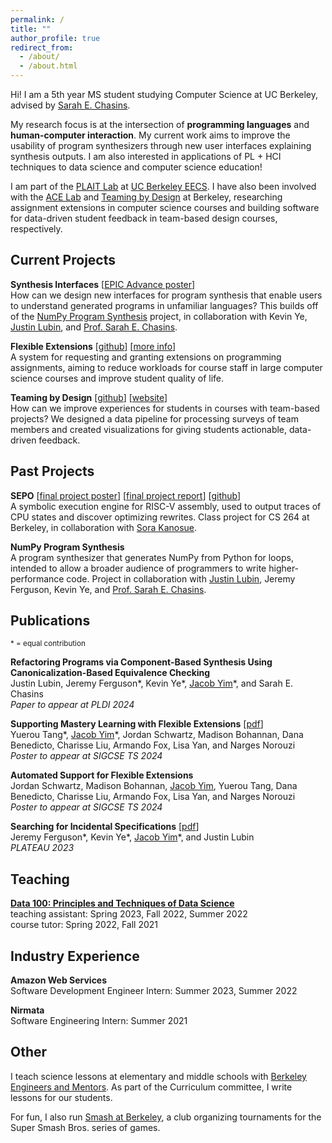 ```yaml
---
permalink: /
title: ""
author_profile: true
redirect_from: 
  - /about/
  - /about.html
---
```


Hi! I am a 5th year MS student studying Computer Science at UC Berkeley, advised by [Sarah E. Chasins](https://schasins.com/).

My research focus is at the intersection of **programming languages** and **human-computer interaction**. My current work aims to improve the usability of program synthesizers through new user interfaces explaining synthesis outputs. I am also interested in applications of PL + HCI techniques to data science and computer science education!

I am part of the [PLAIT Lab](https://plait-lab.org/) at [UC Berkeley EECS](https://eecs.berkeley.edu/). I have also been involved with the [ACE Lab](https://acelab.berkeley.edu/) and [Teaming by Design](https://www.teamingxdesign.com/) at Berkeley, researching assignment extensions in computer science courses and building software for data-driven student feedback in team-based design courses, respectively.

## Current Projects
__Synthesis Interfaces__ [[EPIC Advance poster](../files/epic-poster-sp23.pdf)] \
How can we design new interfaces for program synthesis that enable users to understand generated programs in unfamiliar languages? This builds off of the [NumPy Program Synthesis](#numpy) project, in collaboration with Kevin Ye, [Justin Lubin](https://jlubin.net), and [Prof. Sarah E. Chasins](https://schasins.com).

__Flexible Extensions__ [[github](https://github.com/cs161-staff/extensions)] [[more info](https://acelab.berkeley.edu/projects/flextensions/)] \
A system for requesting and granting extensions on programming assignments, aiming to reduce workloads for course staff in large computer science courses and improve student quality of life.

__Teaming by Design__ [[github](https://github.com/teamingbydesign/txd-pipeline)] [[website](https://www.teamingxdesign.com/)] \
How can we improve experiences for students in courses with team-based projects? We designed a data pipeline for processing surveys of team members and created visualizations for giving students actionable, data-driven feedback.

## Past Projects
__SEPO__ [[final project poster](../files/sepo-poster.pdf)] [[final project report](../files/sepo-paper.pdf)] [[github](https://github.com/skberkeley/sepo)] \
A symbolic execution engine for RISC-V assembly, used to output traces of CPU states and discover optimizing rewrites. Class project for CS 264 at Berkeley, in collaboration with [Sora Kanosue](https://skanosue.com).

__NumPy Program Synthesis__ <a name="numpy"></a> \
A program synthesizer that generates NumPy from Python for loops, intended to allow a broader audience of programmers to write higher-performance code. Project in collaboration with [Justin Lubin](https://jlubin.net), Jeremy Ferguson, Kevin Ye, and [Prof. Sarah E. Chasins](https://schasins.com).

## Publications
<sup>\* = equal contribution</sup>

__Refactoring Programs via Component-Based Synthesis Using Canonicalization-Based Equivalence Checking__ \
Justin Lubin, Jeremy Ferguson\*, Kevin Ye\*, <ins>Jacob Yim</ins>\*, and Sarah E. Chasins \
*Paper to appear at PLDI 2024*

__Supporting Mastery Learning with Flexible Extensions__ [[pdf](../files/flextensions-policy-poster.pdf)] \
Yuerou Tang\*, <ins>Jacob Yim</ins>\*, Jordan Schwartz, Madison Bohannan, Dana Benedicto, Charisse Liu, Armando Fox, Lisa Yan, and Narges Norouzi \
*Poster to appear at SIGCSE TS 2024*

__Automated Support for Flexible Extensions__ \
Jordan Schwartz, Madison Bohannan, <ins>Jacob Yim</ins>, Yuerou Tang, Dana Benedicto, Charisse Liu, Armando Fox, Lisa Yan, and Narges Norouzi \
*Poster to appear at SIGCSE TS 2024*

__Searching for Incidental Specifications__ [[pdf](../files/incidental-specifications.pdf)] \
Jeremy Ferguson\*, Kevin Ye\*, <ins>Jacob Yim</ins>\*, and Justin Lubin \
*PLATEAU 2023*

## Teaching
[__Data 100: Principles and Techniques of Data Science__](https://ds100.org) \
teaching assistant: Spring 2023, Fall 2022, Summer 2022 \
course tutor: Spring 2022, Fall 2021

## Industry Experience
__Amazon Web Services__ \
Software Development Engineer Intern: Summer 2023, Summer 2022

__Nirmata__ \
Software Engineering Intern: Summer 2021

## Other
I teach science lessons at elementary and middle schools with [Berkeley Engineers and Mentors](https://beam.berkeley.edu). As part of the Curriculum committee, I write lessons for our students.

For fun, I also run [Smash at Berkeley](https://smash.berkeley.edu), a club organizing tournaments for the Super Smash Bros. series of games.